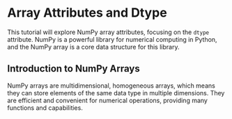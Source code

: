 # Array Attributes and Dtype


This tutorial will explore NumPy array attributes, focusing on the `dtype` attribute. NumPy is a powerful library for numerical computing in Python, and the NumPy array is a core data structure for this library.

## Introduction to NumPy Arrays

NumPy arrays are multidimensional, homogeneous arrays, which means they can store elements of the same data type in multiple dimensions. They are efficient and convenient for numerical operations, providing many functions and capabilities.

